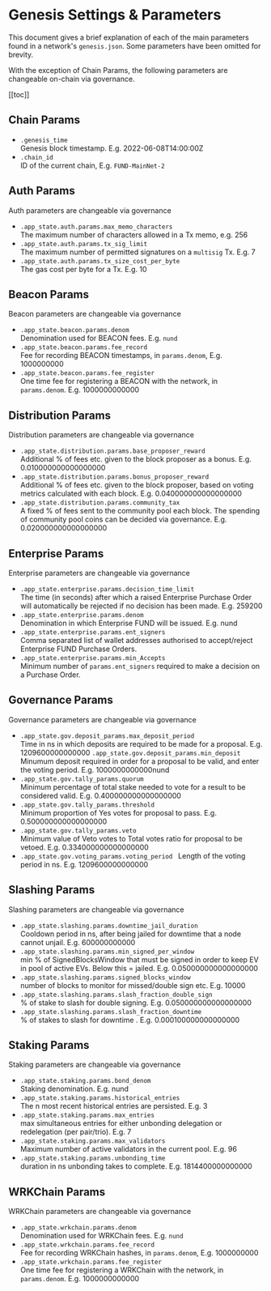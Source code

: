# Genesis Settings & Parameters

This document gives a brief explanation of each of the main parameters found in a network's `genesis.json`.
Some parameters have been omitted for brevity.

With the exception of Chain Params, the following parameters are changeable on-chain via governance.

[[toc]]

## Chain Params

- `.genesis_time`  
Genesis block timestamp. E.g. 2022-06-08T14:00:00Z
- `.chain_id`  
ID of the current chain, E.g. `FUND-MainNet-2`

## Auth Params

Auth parameters are changeable via governance

- `.app_state.auth.params.max_memo_characters`  
The maximum number of characters allowed in a Tx memo, e.g. 256
- `.app_state.auth.params.tx_sig_limit`  
The maximum number of permitted signatures on a `multisig` Tx. E.g. 7
- `.app_state.auth.params.tx_size_cost_per_byte`  
The gas cost per byte for a Tx. E.g. 10

## Beacon Params

Beacon parameters are changeable via governance

- `.app_state.beacon.params.denom`  
Denomination used for BEACON fees. E.g. `nund`
- `.app_state.beacon.params.fee_record`  
Fee for recording BEACON timestamps, in `params.denom`, E.g. 1000000000
- `.app_state.beacon.params.fee_register`  
One time fee for registering a BEACON with the network, in `params.denom`. E.g. 1000000000000

## Distribution Params

Distribution parameters are changeable via governance

- `.app_state.distribution.params.base_proposer_reward`  
Additional % of fees etc. given to the block proposer as a bonus. E.g. 0.010000000000000000
- `.app_state.distribution.params.bonus_proposer_reward`  
Additional % of fees etc. given to the block proposer, based on voting metrics calculated with each block. E.g. 0.040000000000000000
- `.app_state.distribution.params.community_tax`  
A fixed % of fees sent to the community pool each block. The spending of community pool coins can be decided via governance. E.g. 0.020000000000000000

## Enterprise Params

Enterprise parameters are changeable via governance

- `.app_state.enterprise.params.decision_time_limit`  
The time (in seconds) after which a raised Enterprise Purchase Order will automatically be rejected if no decision has been made. E.g. 259200
- `.app_state.enterprise.params.denom`  
Denomination in which Enterprise FUND will be issued. E.g. nund
- `.app_state.enterprise.params.ent_signers`  
Comma separated list of wallet addresses authorised to accept/reject Enterprise FUND Purchase Orders.
- `.app_state.enterprise.params.min_Accepts`  
Minimum number of `params.ent_signers` required to make a decision on a Purchase Order.

## Governance Params

Governance parameters are changeable via governance

- `.app_state.gov.deposit_params.max_deposit_period`  
Time in ns in which deposits are required to be made for a proposal. E.g. 1209600000000000
`.app_state.gov.deposit_params.min_deposit`  
Minumum deposit required in order for a proposal to be valid, and enter the voting period. E.g. 1000000000000nund
- `.app_state.gov.tally_params.quorum`  
Minimum percentage of total stake needed to vote for a result to be considered valid. E.g. 0.400000000000000000
- `.app_state.gov.tally_params.threshold`  
Minimum proportion of Yes votes for proposal to pass. E.g. 0.500000000000000000
- `.app_state.gov.tally_params.veto`  
Minimum value of Veto votes to Total votes ratio for proposal to be vetoed. E.g. 0.334000000000000000
- `.app_state.gov.voting_params.voting_period `
Length of the voting period in ns. E.g. 1209600000000000


## Slashing Params

Slashing parameters are changeable via governance

- `.app_state.slashing.params.downtime_jail_duration`  
Cooldown period in ns, after being jailed for downtime that a node cannot unjail. E.g. 600000000000
- `.app_state.slashing.params.min_signed_per_window`  
min % of SignedBlocksWindow that must be signed in order to keep EV in pool of active EVs. Below this = jailed. E.g. 0.050000000000000000
- `.app_state.slashing.params.signed_blocks_window`  
number of blocks to monitor for missed/double sign etc. E.g. 10000
- `.app_state.slashing.params.slash_fraction_double_sign`  
% of stake to slash for double signing. E.g. 0.050000000000000000
- `.app_state.slashing.params.slash_fraction_downtime`  
% of stakes to slash for downtime
. E.g. 0.000100000000000000

## Staking Params

Staking parameters are changeable via governance

- `.app_state.staking.params.bond_denom`  
Staking denomination. E.g. nund
- `.app_state.staking.params.historical_entries`  
The n most recent historical entries are persisted. E.g. 3
- `.app_state.staking.params.max_entries`  
max simultaneous entries for either unbonding delegation or redelegation (per pair/trio). E.g. 7
- `.app_state.staking.params.max_validators`  
Maximum number of active validators in the current pool. E.g. 96
- `.app_state.staking.params.unbonding_time`  
duration in ns unbonding takes to complete. E.g. 1814400000000000

## WRKChain Params

WRKChain parameters are changeable via governance

- `.app_state.wrkchain.params.denom`  
Denomination used for WRKChain fees. E.g. `nund`
- `.app_state.wrkchain.params.fee_record`  
Fee for recording WRKChain hashes, in `params.denom`, E.g. 1000000000
- `.app_state.wrkchain.params.fee_register`  
One time fee for registering a WRKChain with the network, in `params.denom`. E.g. 1000000000000
